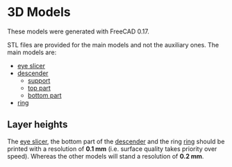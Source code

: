 # 3D Models

These models were generated with FreeCAD 0.17.

STL files are provided for the main models and not the auxiliary ones. The main models are:
- [eye slicer](./eye-slicer/)
- [descender](./descender/)
  - [support](./descender/)
  - [top part](./descender/)
  - [bottom part](./descender)
- [ring](./ring/)

## Layer heights

The [eye slicer](./eye-slicer/), the bottom part of the [descender](./descender/) and the ring
[ring](./ring/) should be printed with a resolution of **0.1 mm** (i.e. surface quality takes
priority over speed). Whereas the other models will stand a resolution of **0.2 mm**.


